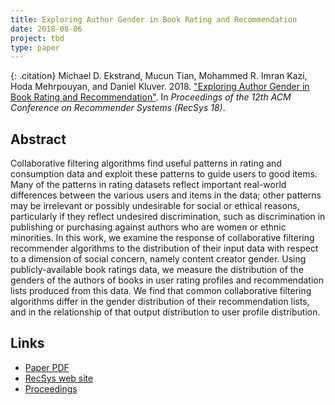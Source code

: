 ```yaml
---
title: Exploring Author Gender in Book Rating and Recommendation
date: 2018-08-06
project: tbd
type: paper
---
```


{: .citation}
Michael D. Ekstrand, Mucun Tian, Mohammed R. Imran Kazi, Hoda Mehrpouyan, and Daniel Kluver. 2018. ["Exploring Author Gender in Book Rating and Recommendation"](#). In <cite>Proceedings of the 12th ACM Conference on Recommender Systems (RecSys 18)</cite>.

## Abstract

Collaborative filtering algorithms find useful patterns in rating and consumption data and exploit these patterns to guide users to good items. Many of the patterns in rating datasets reflect important real-world differences between the various users and items in the data; other patterns may be irrelevant or possibly undesirable for social or ethical reasons, particularly if they reflect undesired discrimination, such as discrimination in publishing or purchasing against authors who are women or ethnic minorities. In this work, we examine the response of collaborative filtering recommender algorithms to the distribution of their input data with respect to a dimension of social concern, namely content creator gender. Using publicly-available book ratings data, we measure the distribution of the genders of the authors of books in user rating profiles and recommendation lists produced from this data. We find that common collaborative filtering algorithms differ in the gender distribution of their recommendation lists, and in the relationship of that output distribution to user profile distribution.

## Links

* [Paper PDF](http://delivery.acm.org/10.1145/3250000/3240373/p242-ekstrand.pdf?ip=132.178.207.4&id=3240373&acc=ACTIVE%20SERVICE&key=A79D83B43E50B5B8%2EA938C0F0E726A157%2E4D4702B0C3E38B35%2E4D4702B0C3E38B35&__acm__=1576615742_46d3dc049edc7d4bff5a647d12c0d953)
* [RecSys web site](https://recsys.acm.org/recsys18/)
* [Proceedings](https://dl.acm.org/citation.cfm?id=3240323)